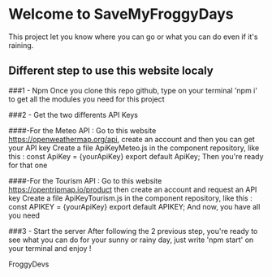 # Welcome to SaveMyFroggyDays

This project let you know where you can go or what you can do even if it's raining.

## Different step to use this website localy

###1 - Npm
Once you clone this repo github, type on your terminal 'npm i' to get all the modules you need for this project

###2 - Get the two differents API Keys

####-For the Meteo API : Go to this website https://openweathermap.org/api, create an account and then you can get your API key
Create a file ApiKeyMeteo.js in the component repository, like this :
const ApiKey = {yourApiKey}
export default ApiKey;
Then you're ready for that one

####-For the Tourism API : Go to this website https://opentripmap.io/product then create an account and request an API key
Create a file ApiKeyTourism.js in the component repository, like this :
const APIKEY = {yourApiKey}
export default APIKEY;
And now, you have all you need 

###3 - Start the server
After following the 2 previous step, you're ready to see what you can do for your sunny or rainy day, just write 'npm start' on your terminal and enjoy !


FroggyDevs

